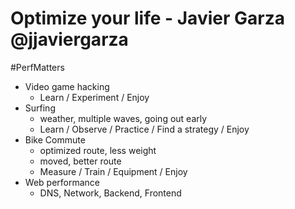 # Optimize your life - Javier Garza @jjaviergarza
#PerfMatters

- Video game hacking
	- Learn / Experiment / Enjoy
- Surfing
	- weather, multiple waves, going out early
	- Learn / Observe / Practice / Find a strategy / Enjoy
- Bike Commute
	- optimized route, less weight
	- moved, better route
	- Measure / Train / Equipment / Enjoy
- Web performance
	- DNS, Network, Backend, Frontend